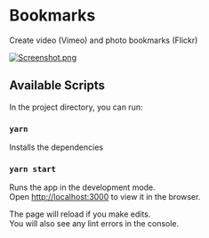 # Bookmarks

Create video (Vimeo) and photo bookmarks (Flickr)

[![Screenshot.png](https://i.postimg.cc/LXRh99c2/Screenshot-2022-01-17-at-21-58-05.png)](https://postimg.cc/v1qGXs8N)

## Available Scripts

In the project directory, you can run:

### `yarn`

Installs the dependencies

### `yarn start`

Runs the app in the development mode.\
Open [http://localhost:3000](http://localhost:3000) to view it in the browser.

The page will reload if you make edits.\
You will also see any lint errors in the console.
